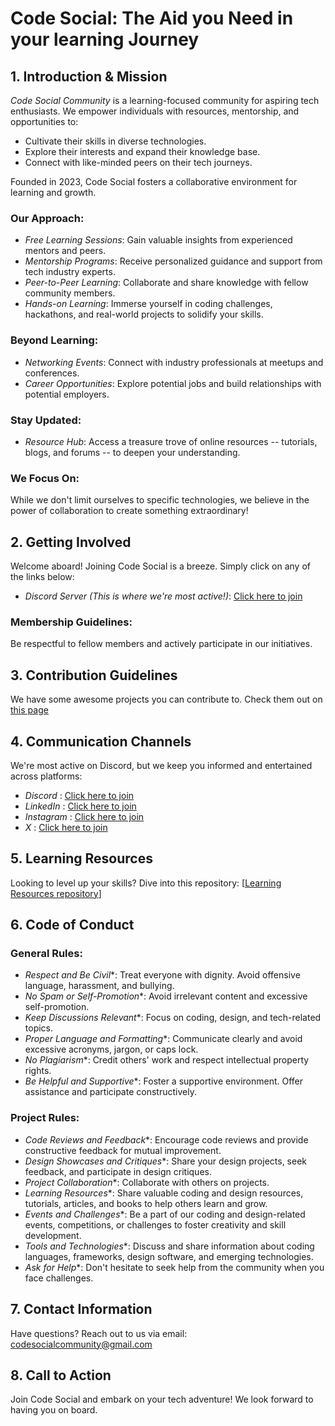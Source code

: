 
# Code Social: The Aid you Need in your learning Journey

## 1. Introduction & Mission

*Code Social Community* is a learning-focused community for aspiring tech enthusiasts. We empower individuals with resources, mentorship, and opportunities to:

- Cultivate their skills in diverse technologies.
- Explore their interests and expand their knowledge base.
- Connect with like-minded peers on their tech journeys.

Founded in 2023, Code Social fosters a collaborative environment for learning and growth.

### Our Approach:

- *Free Learning Sessions*: Gain valuable insights from experienced mentors and peers.
- *Mentorship Programs*: Receive personalized guidance and support from tech industry experts.
- *Peer-to-Peer Learning*: Collaborate and share knowledge with fellow community members.
- *Hands-on Learning*: Immerse yourself in coding challenges, hackathons, and real-world projects to solidify your skills.

### Beyond Learning:

- *Networking Events*: Connect with industry professionals at meetups and conferences.
- *Career Opportunities*: Explore potential jobs and build relationships with potential employers.

### Stay Updated:

- *Resource Hub*: Access a treasure trove of online resources -- tutorials, blogs, and forums -- to deepen your understanding.

### We Focus On:

While we don't limit ourselves to specific technologies, we believe in the power of collaboration to create something extraordinary!

## 2. Getting Involved

Welcome aboard! Joining Code Social is a breeze. Simply click on any of the links below:

- *Discord Server (This is where we're most active!)*: [Click here to join](https://discord.gg/MSTNyRSPYW)

### Membership Guidelines:

Be respectful to fellow members and actively participate in our initiatives.

## 3. Contribution Guidelines

We have some awesome projects you can contribute to. Check them out on [this page](https://github.com/orgs/Code-Social/repositories)

## 4. Communication Channels

We're most active on Discord, but we keep you informed and entertained across platforms:

- *Discord* : [Click here to join](https://discord.gg/MSTNyRSPYW)
- *LinkedIn* : [Click here to join](https://www.linkedin.com/company/code-social/)
- *Instagram* : [Click here to join](https://www.instagram.com/codesocial.tech/)
- *X* : [Click here to join](https://twitter.com/codesocial_tech)

## 5. Learning Resources

Looking to level up your skills? Dive into this repository: [[Learning Resources repository](https://github.com/arushi2610/learning-resources)]

## 6. Code of Conduct

### General Rules:

- *Respect and Be Civil**: Treat everyone with dignity. Avoid offensive language, harassment, and bullying.
- *No Spam or Self-Promotion**: Avoid irrelevant content and excessive self-promotion.
- *Keep Discussions Relevant**: Focus on coding, design, and tech-related topics. 
- *Proper Language and Formatting**: Communicate clearly and avoid excessive acronyms, jargon, or caps lock.
- *No Plagiarism**: Credit others' work and respect intellectual property rights.
- *Be Helpful and Supportive**: Foster a supportive environment. Offer assistance and participate constructively.

### Project Rules:

- *Code Reviews and Feedback**: Encourage code reviews and provide constructive feedback for mutual improvement.
- *Design Showcases and Critiques**: Share your design projects, seek feedback, and participate in design critiques.
- *Project Collaboration**: Collaborate with others on projects. 
- *Learning Resources**: Share valuable coding and design resources, tutorials, articles, and books to help others learn and grow.
- *Events and Challenges**: Be a part of our coding and design-related events, competitions, or challenges to foster creativity and skill development.
- *Tools and Technologies**: Discuss and share information about coding languages, frameworks, design software, and emerging technologies.
- *Ask for Help**: Don't hesitate to seek help from the community when you face challenges.

## 7. Contact Information

Have questions? Reach out to us via email: codesocialcommunity@gmail.com

## 8. Call to Action

Join Code Social and embark on your tech adventure! We look forward to having you on board.

